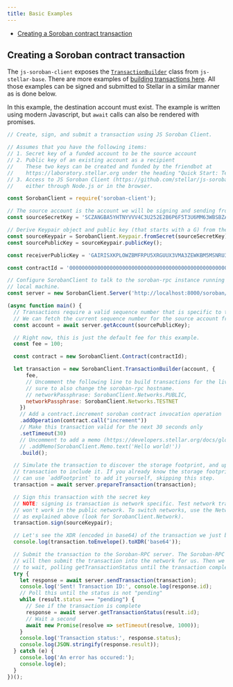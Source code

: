 ```yaml
---
title: Basic Examples
---
```


- [Creating a Soroban contract transaction](#creating-a-soroban-contract-transaction)

## Creating a Soroban contract transaction

The `js-soroban-client` exposes the [`TransactionBuilder`](https://stellar.github.io/js-stellar-base/TransactionBuilder.html) class from `js-stellar-base`.  There are more examples of [building transactions here](https://github.com/stellar/js-stellar-base/blob/master/docs/reference/base-examples.md). All those examples can be signed and submitted to Stellar in a similar manner as is done below.

In this example, the destination account must exist. The example is written
using modern Javascript, but `await` calls can also be rendered with promises.

```javascript
// Create, sign, and submit a transaction using JS Soroban Client.

// Assumes that you have the following items:
// 1. Secret key of a funded account to be the source account
// 2. Public key of an existing account as a recipient
//    These two keys can be created and funded by the friendbot at
//    https://laboratory.stellar.org under the heading "Quick Start: Test Account"
// 3. Access to JS Soroban Client (https://github.com/stellar/js-soroban-client)
//    either through Node.js or in the browser.

const SorobanClient = require('soroban-client');

// The source account is the account we will be signing and sending from.
const sourceSecretKey = 'SCZANGBA5YHTNYVVV4C3U252E2B6P6F5T3U6MM63WBSBZATAQI3EBTQ4';

// Derive Keypair object and public key (that starts with a G) from the secret
const sourceKeypair = SorobanClient.Keypair.fromSecret(sourceSecretKey);
const sourcePublicKey = sourceKeypair.publicKey();

const receiverPublicKey = 'GAIRISXKPLOWZBMFRPU5XRGUUX3VMA3ZEWKBM5MSNRU3CHV6P4PYZ74D';

const contractId = '0000000000000000000000000000000000000000000000000000000000000001';

// Configure SorobanClient to talk to the soroban-rpc instance running on your
// local machine.
const server = new SorobanClient.Server('http://localhost:8000/soroban/rpc');

(async function main() {
  // Transactions require a valid sequence number that is specific to this account.
  // We can fetch the current sequence number for the source account from Horizon.
  const account = await server.getAccount(sourcePublicKey);

  // Right now, this is just the default fee for this example.
  const fee = 100;

  const contract = new SorobanClient.Contract(contractId);

  let transaction = new SorobanClient.TransactionBuilder(account, {
      fee,
      // Uncomment the following line to build transactions for the live network. Be
      // sure to also change the soroban-rpc hostname.
      // networkPassphrase: SorobanClient.Networks.PUBLIC,
      networkPassphrase: SorobanClient.Networks.TESTNET
    })
    // Add a contract.increment soroban contract invocation operation
    .addOperation(contract.call("increment"))
    // Make this transaction valid for the next 30 seconds only
    .setTimeout(30)
    // Uncomment to add a memo (https://developers.stellar.org/docs/glossary/transactions/)
    // .addMemo(SorobanClient.Memo.text('Hello world!'))
    .build();

  // Simulate the transaction to discover the storage footprint, and update the
  // transaction to include it. If you already know the storage footprint you
  // can use `addFootprint` to add it yourself, skipping this step.
  transaction = await server.prepareTransaction(transaction);

  // Sign this transaction with the secret key
  // NOTE: signing is transaction is network specific. Test network transactions
  // won't work in the public network. To switch networks, use the Network object
  // as explained above (look for SorobanClient.Network).
  transaction.sign(sourceKeypair);

  // Let's see the XDR (encoded in base64) of the transaction we just built
  console.log(transaction.toEnvelope().toXDR('base64'));

  // Submit the transaction to the Soroban-RPC server. The Soroban-RPC server
  // will then submit the transaction into the network for us. Then we will have
  // to wait, polling getTransactionStatus until the transaction completes.
  try {
    let response = await server.sendTransaction(transaction);
    console.log('Sent! Transaction ID:', console.log(response.id);
    // Poll this until the status is not "pending"
    while (result.status === "pending") {
      // See if the transaction is complete
      response = await server.getTransactionStatus(result.id);
      // Wait a second
      await new Promise(resolve => setTimeout(resolve, 1000));
    }
    console.log('Transaction status:', response.status);
    console.log(JSON.stringify(response.result));
  } catch (e) {
    console.log('An error has occured:');
    console.log(e);
  }
})();
```
